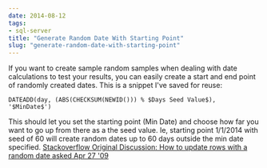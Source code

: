 ```yaml
---
date: 2014-08-12
tags:
- sql-server
title: "Generate Random Date With Starting Point"
slug: "generate-random-date-with-starting-point"
---
```


If you want to create sample random samples when dealing with date calculations to test your results, you can easily create a start and end point of randomly created dates. This is a snippet I've saved for reuse:

`DATEADD(day, (ABS(CHECKSUM(NEWID())) % $Days Seed Value$), '$MinDate$')`

This should let you set the starting point (Min Date) and choose how far you want to go up from there as a the seed value. Ie, starting point 1/1/2014 with seed of 60 will create random dates up to 60 days outside the min date specified. [Stackoverflow Original Discussion: How to update rows with a random date asked Apr 27 '09](http://stackoverflow.com/questions/794637/how-to-update-rows-with-a-random-date)

